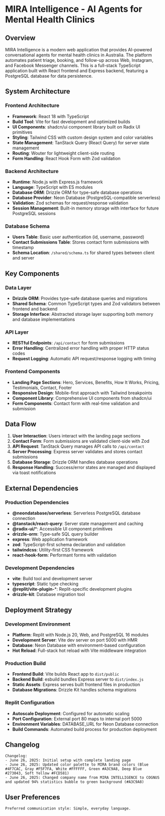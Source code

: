 # MIRA Intelligence - AI Agents for Mental Health Clinics

## Overview

MIRA Intelligence is a modern web application that provides AI-powered conversational agents for mental health clinics in Australia. The platform automates patient triage, booking, and follow-up across Web, Instagram, and Facebook Messenger channels. This is a full-stack TypeScript application built with React frontend and Express backend, featuring a PostgreSQL database for data persistence.

## System Architecture

### Frontend Architecture
- **Framework**: React 18 with TypeScript
- **Build Tool**: Vite for fast development and optimized builds
- **UI Components**: shadcn/ui component library built on Radix UI primitives
- **Styling**: Tailwind CSS with custom design system and color variables
- **State Management**: TanStack Query (React Query) for server state management
- **Routing**: Wouter for lightweight client-side routing
- **Form Handling**: React Hook Form with Zod validation

### Backend Architecture
- **Runtime**: Node.js with Express.js framework
- **Language**: TypeScript with ES modules
- **Database ORM**: Drizzle ORM for type-safe database operations
- **Database Provider**: Neon Database (PostgreSQL-compatible serverless)
- **Validation**: Zod schemas for request/response validation
- **Session Management**: Built-in memory storage with interface for future PostgreSQL sessions

### Database Schema
- **Users Table**: Basic user authentication (id, username, password)
- **Contact Submissions Table**: Stores contact form submissions with timestamp
- **Schema Location**: `/shared/schema.ts` for shared types between client and server

## Key Components

### Data Layer
- **Drizzle ORM**: Provides type-safe database queries and migrations
- **Shared Schema**: Common TypeScript types and Zod validators between frontend and backend
- **Storage Interface**: Abstracted storage layer supporting both memory and database implementations

### API Layer
- **RESTful Endpoints**: `/api/contact` for form submissions
- **Error Handling**: Centralized error handling with proper HTTP status codes
- **Request Logging**: Automatic API request/response logging with timing

### Frontend Components
- **Landing Page Sections**: Hero, Services, Benefits, How It Works, Pricing, Testimonials, Contact, Footer
- **Responsive Design**: Mobile-first approach with Tailwind breakpoints
- **Component Library**: Comprehensive UI components from shadcn/ui
- **Form Components**: Contact form with real-time validation and submission

## Data Flow

1. **User Interaction**: Users interact with the landing page sections
2. **Contact Form**: Form submissions are validated client-side with Zod
3. **API Request**: TanStack Query manages API calls to `/api/contact`
4. **Server Processing**: Express server validates and stores contact submissions
5. **Database Storage**: Drizzle ORM handles database operations
6. **Response Handling**: Success/error states are managed and displayed via toast notifications

## External Dependencies

### Production Dependencies
- **@neondatabase/serverless**: Serverless PostgreSQL database connection
- **@tanstack/react-query**: Server state management and caching
- **@radix-ui/***: Accessible UI component primitives
- **drizzle-orm**: Type-safe SQL query builder
- **express**: Web application framework
- **zod**: TypeScript-first schema declaration and validation
- **tailwindcss**: Utility-first CSS framework
- **react-hook-form**: Performant forms with validation

### Development Dependencies
- **vite**: Build tool and development server
- **typescript**: Static type checking
- **@replit/vite-plugin-***: Replit-specific development plugins
- **drizzle-kit**: Database migration tool

## Deployment Strategy

### Development Environment
- **Platform**: Replit with Node.js 20, Web, and PostgreSQL 16 modules
- **Development Server**: Vite dev server on port 5000 with HMR
- **Database**: Neon Database with environment-based configuration
- **Hot Reload**: Full-stack hot reload with Vite middleware integration

### Production Build
- **Frontend Build**: Vite builds React app to `dist/public`
- **Backend Build**: esbuild bundles Express server to `dist/index.js`
- **Static Assets**: Express serves built frontend files in production
- **Database Migrations**: Drizzle Kit handles schema migrations

### Replit Configuration
- **Autoscale Deployment**: Configured for automatic scaling
- **Port Configuration**: External port 80 maps to internal port 5000
- **Environment Variables**: DATABASE_URL for Neon Database connection
- **Build Commands**: Automated build process for production deployment

## Changelog

```
Changelog:
- June 26, 2025: Initial setup with complete landing page
- June 26, 2025: Updated color palette to MIRA brand colors (Blue #4F7CAC, Gray #F5F7FA, White #FFFFFF, Green #A3C9A8, Deep Blue #273043, Soft Yellow #FCD581)
- June 26, 2025: Changed company name from MIRA INTELLIGENCE to COGNUS and updated 94% statistics bubble to green background (#A3C9A8)
```

## User Preferences

```
Preferred communication style: Simple, everyday language.
```